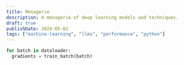 ```yaml
---
title: Menagerie
description: A menagerie of deep learning models and techniques.
draft: true
publishDate: 2024-05-02
tags: ["machine-learning", "llms", "performance", "python"]
---
```


```python
for batch in dataloader:
  gradients = train_batch(batch)
```
